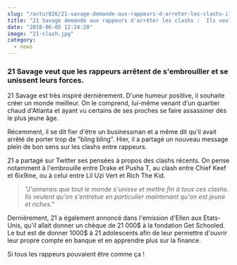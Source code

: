 ```yaml
--- 
slug: "/actu/826/21-savage-demande-aux-rappeurs-d-arreter-les-clashs-ils-veulent-qu-on-s-entretue"
title: "21 Savage demande aux rappeurs d'arrêter les clashs :  Ils veulent qu'on s'entretue "
date: "2018-06-05 12:24:20"
image: "21-clash.jpg"
category:
  - news
---
```

<h3><strong>21 Savage veut que les rappeurs arrêtent de s'embrouiller et se unissent leurs forces.</strong></h3>

<p>21 Savage est très inspiré dernièrement. D'une humeur positive, il souhaite créer un monde meilleur. On le comprend, lui-même venant d'un quartier chaud d'Atlanta et ayant vu certains de ses proches se faire assassiner dès le plus jeune âge. </p>

<p>Récemment, il se dit fier d'être un businessman et a même dit qu'il avait arrêté de porter trop de "bling bling". Hier, il a partagé un nouveau message plein de bon sens sur les clashs entre rappeurs.</p>

<p>21 a partagé sur Twitter ses pensées à propos des clashs récents. On pense notamment à l'embrouille entre Drake et Pusha T, au clash entre Chief Keef et 6ix9ine, ou à celui entre Lil Uzi Vert et Rich The Kid.</p>

<blockquote>
<p><em>"J'aimerais que tout le monde s'unisse et mettre fin à tous ces clashs. Ils veulent qu'on s'entretue en particulier maintenant qu'on est jeune et riches."</em></p>
</blockquote>

<p>Dernièrement, 21 a également annoncé dans l'emission d'Ellen aux Etats-Unis, qu'il allait donner un chèque de 21 000$ à la fondation Get Schooled. Le but est de donner 1000$ à 21 adolescents afin de leur permettre d'ouvrir leur propre compte en banque et en apprendre plus sur la finance.</p>

<p>Si tous les rappeurs pouvaient être comme ça ! </p>

<p> </p>